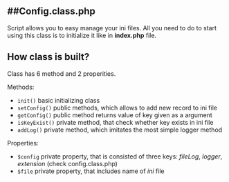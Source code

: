 ##Config.class.php 
-----------------

Script allows you to easy manage your ini files.
All you need to do to start using this class is to initialize it like in **index.php** file. 

How class is built?
-----------------

Class has 6 method and 2 properities. 

Methods:
- `init()` basic initializing class
- `setConfig()` public methods, which allows to add new record to ini file
- `getConfig()` public method returns value of key given as a argument
- `isKeyExist()` private method, that check whether key exists in ini file
- `addLog()` private method, which imitates the most simple logger method

Properties:
- `$config` private property, that is consisted of three keys: *fileLog*, *logger*, *extension* (check config.class.php)
- `$file` private property, that includes name of *ini* file
